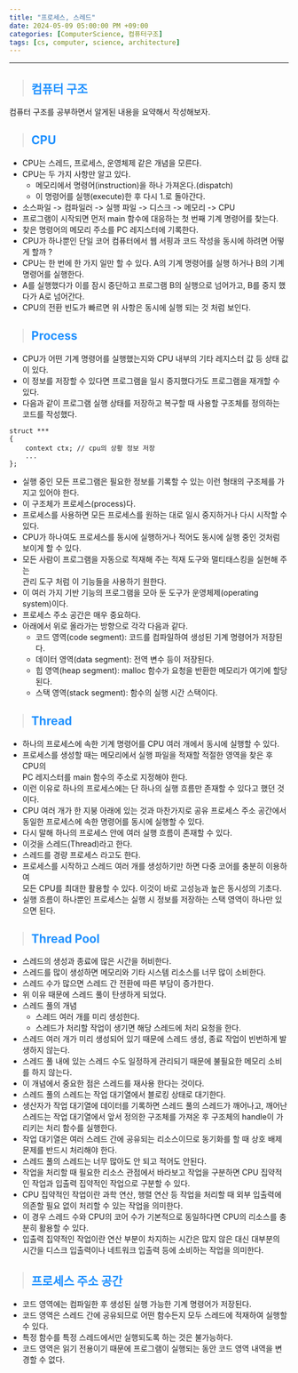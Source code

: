 ```yaml
---
title: "프로세스, 스레드"
date: 2024-05-09 05:00:00 PM +09:00
categories: [ComputerScience, 컴퓨터구조]
tags: [cs, computer, science, architecture]
---
```

***

>## <span style='color:#1E90FF'>컴퓨터 구조</span>
컴퓨터 구조를 공부하면서 알게된 내용을 요약해서 작성해보자. <br>

>## <span style='color:#1E90FF'>CPU</span>
- CPU는 스레드, 프로세스, 운영체제 같은 개념을 모른다. <br>
- CPU는 두 가지 사항만 알고 있다.
    - 메모리에서 명령어(instruction)을 하나 가져온다.(dispatch)
    - 이 명령어를 실행(execute)한 후 다시 1.로 돌아간다.
- 소스파일 -> 컴파일러 -> 실행 파일 -> 디스크 -> 메모리 -> CPU <br>
- 프로그램이 시작되면 먼저 main 함수에 대응하는 첫 번째 기계 명령어를 찾는다. <br>
- 찾은 명령어의 메모리 주소를 PC 레지스터에 기록한다. <br>
- CPU가 하나뿐인 단일 코어 컴퓨터에서 웹 서핑과 코드 작성을 동시에 하려면 어떻게 할까 ? <br>
- CPU는 한 번에 한 가지 일만 할 수 있다. A의 기계 명령어를 실행 하거나 B의 기계명령어를 실행한다. <br>
- A를 실행했다가 이를 잠시 중단하고 프로그램 B의 실행으로 넘어가고, B를 중지 했다가 A로 넘어간다. <br>
- CPU의 전환 빈도가 빠르면 위 사항은 동시에 실행 되는 것 처럼 보인다. <br>

>## <span style='color:#1E90FF'>Process</span>
- CPU가 어떤 기계 명령어를 실행했는지와 CPU 내부의 기타 레지스터 값 등 상태 값이 있다. <br>
- 이 정보를 저장할 수 있다면 프로그램을 일시 중지했다가도 프로그램을 재개할 수 있다. <br>
- 다음과 같이 프로그램 실행 상태를 저장하고 복구할 때 사용할 구조체를 정의하는 코드를 작성했다.<br>
```
struct ***
{
    context ctx; // cpu의 상황 정보 저장
    ...
};
```
- 실행 중인 모든 프로그램은 필요한 정보를 기록할 수 있는 이런 형태의 구조체를 가지고 있어야 한다. <br>
- 이 구조체가 프로세스(process)다. <br>
- 프로세스를 사용하면 모든 프로세스를 원하는 대로 일시 중지하거나 다시 시작할 수 있다. <br>
- CPU가 하나여도 프로세스를 동시에 실행하거나 적어도 동시에 실행 중인 것처럼 보이게 할 수 있다. <br>
- 모든 사람이 프로그램을 자동으로 적재해 주는 적재 도구와 멀티태스킹을 실현해 주는 <br>
    관리 도구 처럼 이 기능들을 사용하기 원한다. <br>
- 이 여러 가지 기반 기능의 프로그램을 모아 둔 도구가 운영체제(operating system)이다. <br>
- 프로세스 주소 공간은 매우 중요하다. <br>
- 아래에서 위로 올라가는 방향으로 각각 다음과 같다.
    - 코드 영역(code segment): 코드를 컴파일하여 생성된 기계 명령어가 저장된다.
    - 데이터 영역(data segment): 전역 변수 등이 저장된다.
    - 힙 영역(heap segment): malloc 함수가 요청을 반환한 메모리가 여기에 할당된다.
    - 스택 영역(stack segment): 함수의 실행 시간 스택이다. <br>

>## <span style='color:#1E90FF'>Thread</span>
- 하나의 프로세스에 속한 기계 명령어를 CPU 여러 개에서 동시에 실행할 수 있다. <br>
- 프로세스를 생성할 때는 메모리에서 실행 파일을 적재할 적절한 영역을 찾은 후 CPU의 <br>
    PC 레지스터를 main 함수의 주소로 지정해야 한다. <br>
- 이런 이유로 하나의 프로세스에는 단 하나의 실행 흐름만 존재할 수 있다고 했던 것이다. <br>
- CPU 여러 개가 한 지붕 아래에 있는 것과 마찬가지로 공유 프로세스 주소 공간에서 <br>
    동일한 프로세스에 속한 명령어를 동시에 실행할 수 있다. <br>
- 다시 말해 하나의 프로세스 안에 여러 실행 흐름이 존재할 수 있다. <br>
- 이것을 스레드(Thread)라고 한다. <br>
- 스레드를 경량 프로세스 라고도 한다. <br>
- 프로세스를 시작하고 스레드 여러 개를 생성하기만 하면 다중 코어를 충분히 이용하여 <br>
    모든 CPU를 최대한 활용할 수 있다. 이것이 바로 고성능과 높은 동시성의 기초다. <br>
- 실행 흐름이 하나뿐인 프로세스는 실행 시 정보를 저장하는 스택 영역이 하나만 있으면 된다. <br>

>## <span style='color:#1E90FF'>Thread Pool</span>
- 스레드의 생성과 종료에 많은 시간을 허비한다. <br>
- 스레드를 많이 생성하면 메모리와 기타 시스템 리소스를 너무 많이 소비한다. <br>
- 스레드 수가 많으면 스레드 간 전환에 따른 부담이 증가한다. <br>
- 위 이유 때문에 스레드 풀이 탄생하게 되었다. <br>
- 스레드 풀의 개념
    - 스레드 여러 개를 미리 생성한다.
    - 스레드가 처리할 작업이 생기면 해당 스레드에 처리 요청을 한다. <br>
- 스레드 여러 개가 미리 생성되어 있기 때문에 스레드 생성, 종료 작업이 빈번하게 발생하지 않는다. <br>
- 스레드 풀 내에 있는 스레드 수도 일정하게 관리되기 때문에 불필요한 메모리 소비를 하지 않는다. <br>
- 이 개념에서 중요한 점은 스레드를 재사용 한다는 것이다. <br>
- 스레드 풀의 스레드는 작업 대기열에서 블로킹 상태로 대기한다. <br>
- 생산자가 작업 대기열에 데이터를 기록하면 스레드 풀의 스레드가 깨어나고, 깨어난 스레드는 작업 대기열에서 앞서 정의한 구조체를 가져온 후 구조체의 handle이 가리키는 처리 함수를 실행한다. <br>
- 작업 대기열은 여러 스레드 간에 공유되는 리소스이므로 동기화를 할 때 상호 배제 문제를 반드시 처리해야 한다. <br>
- 스레드 풀의 스레드는 너무 많아도 안 되고 적어도 안된다. <br>
- 작업을 처리할 때 필요한 리소스 관점에서 바라보고 작업을 구분하면 CPU 집약적인 작업과 입출력 집약적인 작업으로 구분할 수 있다. <br>
- CPU 집약적인 작업이란 과학 연산, 행렬 연산 등 작업을 처리할 때 외부 입출력에 의존할 필요 없이 처리할 수 있는 작업을 의미한다. <br>
- 이 경우 스레드 수와 CPU의 코어 수가 기본적으로 동일하다면 CPU의 리소스를 충분히 활용할 수 있다. <br>
- 입출력 집약적인 작업이란 연산 부분이 차지하는 시간은 많지 않은 대신 대부분의 시간을 디스크 입출력이나 네트워크 입출력 등에 소비하는 작업을 의미한다. <br>

>## <span style='color:#1E90FF'>프로세스 주소 공간</span>
- 코드 영역에는 컴파일한 후 생성된 실행 가능한 기계 명령어가 저장된다. <br>
- 코드 영역은 스레드 간에 공유되므로 어떤 함수든지 모두 스레드에 적재하여 실행할 수 있다. <br>
- 특정 함수를 특정 스레드에서만 실행되도록 하는 것은 불가능하다. <br>
- 코드 영역은 읽기 전용이기 때문에 프로그램이 실행되는 동안 코드 영역 내역을 변경할 수 없다. <br>